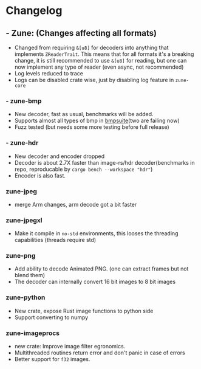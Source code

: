 # Changelog

## - Zune: (Changes affecting all formats)

- Changed from requiring `&[u8]` for decoders into anything that
  implements `ZReaderTrait`.
  This means that for all formats it's a breaking change, it is still recommended to use `&[u8]` for
  reading, but one can now implement any type of reader (even async, not recommended)
- Log levels reduced to trace
- Logs can be disabled crate wise, just by disabling log feature in `zune-core`

### - zune-bmp

- New decoder, fast as usual, benchmarks will be added.
- Supports almost all types of bmp in [bmpsuite](https://entropymine.com/jason/bmpsuite/bmpsuite/html/bmpsuite.html)(two
  are failing now)
- Fuzz tested (but needs some more testing before full release)

### - zune-hdr

- New decoder and encoder dropped
- Decoder is about 2.7X faster than image-rs/hdr decoder(benchmarks in repo, reproducable
  by `cargo bench --workspace "hdr"`)
- Encoder is also fast.

### zune-jpeg

- merge Arm changes, arm decode got a bit faster

### zune-jpegxl

- Make it compile in `no-std` environments, this looses the threading capabilities (threads require std)

### zune-png

- Add ability to decode Animated PNG. (one can extract frames but not blend them)
- The decoder can internally convert 16 bit images to 8 bit images

### zune-python

- New crate, expose Rust image functions to python side
- Support converting to numpy
  
### zune-imageprocs

- new crate: Improve image filter egronomics.
- Multithreaded routines return error and don't panic in case of errors
- Better support for `f32` images.
